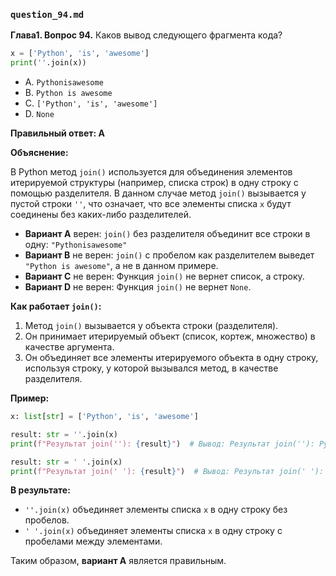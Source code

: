 ### `question_94.md`

**Глава1. Вопрос 94.** Каков вывод следующего фрагмента кода?

```python
x = ['Python', 'is', 'awesome']
print(''.join(x))
```

- A.  `Pythonisawesome`
- B.  `Python is awesome`
- C.  `['Python', 'is', 'awesome']`
- D.  `None`

**Правильный ответ: A**

**Объяснение:**

В Python метод `join()` используется для объединения элементов итерируемой структуры (например, списка строк) в одну строку с помощью разделителя. В данном случае метод `join()` вызывается у пустой строки `''`, что означает, что все элементы списка `x` будут соединены без каких-либо разделителей.

*   **Вариант A** верен: `join()` без разделителя объединит все строки в одну: `"Pythonisawesome"`
*   **Вариант B** не верен: `join()` с пробелом как разделителем выведет `"Python is awesome"`, а не в данном примере.
*   **Вариант C** не верен:  Функция `join()` не вернет список, а строку.
*   **Вариант D** не верен:  Функция `join()` не вернет `None`.

**Как работает `join()`:**

1.  Метод `join()` вызывается у объекта строки (разделителя).
2.  Он принимает итерируемый объект (список, кортеж, множество) в качестве аргумента.
3.  Он объединяет все элементы итерируемого объекта в одну строку, используя строку, у которой вызывался метод, в качестве разделителя.

**Пример:**

```python
x: list[str] = ['Python', 'is', 'awesome']

result: str = ''.join(x)
print(f"Результат join(''): {result}")  # Вывод: Результат join(''): Pythonisawesome

result: str = ' '.join(x)
print(f"Результат join(' '): {result}")  # Вывод: Результат join(' '): Python is awesome
```

**В результате:**

*   `''.join(x)` объединяет элементы списка `x` в одну строку без пробелов.
*  `' '.join(x)` объединяет элементы списка `x` в одну строку с пробелами между элементами.

Таким образом, **вариант A** является правильным.

